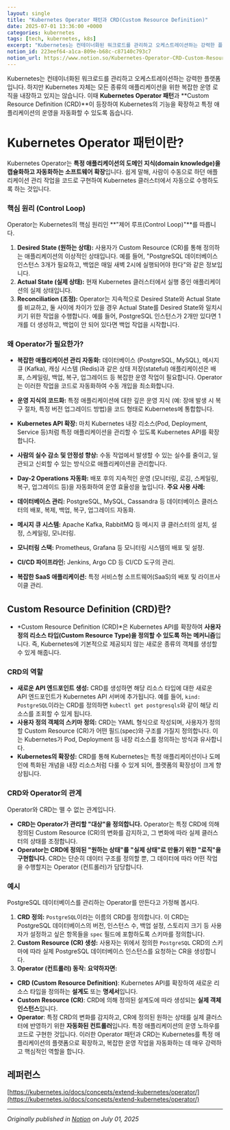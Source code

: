 ```yaml
---
layout: single
title: "Kubernetes Operator 패턴과 CRD(Custom Resource Definition)"
date: 2025-07-01 13:36:00 +0000
categories: kubernetes
tags: [tech, kubernetes, k8s]
excerpt: "Kubernetes는 컨테이너화된 워크로드를 관리하고 오케스트레이션하는 강력한 플랫폼입니다. 하지만 Kubernetes 자체는 모든 종류의 애플리케이션을 위한 복잡한 운영 로직을 내장하고 있지는 않습니다. 이때 Kubernetes Operator 패턴과 Custom Resource Definition (CRD)이 등장합니다."
notion_id: 223eef64-a1ca-809e-b68c-c87140c793c7
notion_url: https://www.notion.so/Kubernetes-Operator-CRD-Custom-Resource-Definition-223eef64a1ca809eb68cc87140c793c7
---
```


Kubernetes는 컨테이너화된 워크로드를 관리하고 오케스트레이션하는 강력한 플랫폼입니다. 하지만 Kubernetes 자체는 모든 종류의 애플리케이션을 위한 복잡한 운영 로직을 내장하고 있지는 않습니다. 이때 **Kubernetes Operator 패턴**과 **Custom Resource Definition (CRD)**이 등장하여 Kubernetes의 기능을 확장하고 특정 애플리케이션의 운영을 자동화할 수 있도록 돕습니다.


<!--more-->
# Kubernetes Operator 패턴이란?

Kubernetes Operator는 **특정 애플리케이션의 도메인 지식(domain knowledge)을 캡슐화하고 자동화하는 소프트웨어 확장**입니다. 쉽게 말해, 사람이 수동으로 하던 애플리케이션 관리 작업을 코드로 구현하여 Kubernetes 클러스터에서 자동으로 수행하도록 하는 것입니다.

### **핵심 원리 (Control Loop)**

Operator는 Kubernetes의 핵심 원리인 **"제어 루프(Control Loop)"**를 따릅니다.

1. **Desired State (원하는 상태):** 사용자가 Custom Resource (CR)를 통해 정의하는 애플리케이션의 이상적인 상태입니다. 예를 들어, "PostgreSQL 데이터베이스 인스턴스 3개가 필요하고, 백업은 매일 새벽 2시에 실행되어야 한다"와 같은 정보입니다.
1. **Actual State (실제 상태):** 현재 Kubernetes 클러스터에서 실행 중인 애플리케이션의 실제 상태입니다.
1. **Reconciliation (조정):** Operator는 지속적으로 Desired State와 Actual State를 비교하고, 둘 사이에 차이가 있을 경우 Actual State를 Desired State와 일치시키기 위한 작업을 수행합니다. 예를 들어, PostgreSQL 인스턴스가 2개만 있다면 1개를 더 생성하고, 백업이 안 되어 있다면 백업 작업을 시작합니다.
### **왜 Operator가 필요한가?**

- **복잡한 애플리케이션 관리 자동화:** 데이터베이스 (PostgreSQL, MySQL), 메시지 큐 (Kafka), 캐싱 시스템 (Redis)과 같은 상태 저장(stateful) 애플리케이션은 배포, 스케일링, 백업, 복구, 업그레이드 등 복잡한 운영 작업이 필요합니다. Operator는 이러한 작업을 코드로 자동화하여 수동 개입을 최소화합니다.
- **운영 지식의 코드화:** 특정 애플리케이션에 대한 깊은 운영 지식 (예: 장애 발생 시 복구 절차, 특정 버전 업그레이드 방법)을 코드 형태로 Kubernetes에 통합합니다.
- **Kubernetes API 확장:** 마치 Kubernetes 내장 리소스(Pod, Deployment, Service 등)처럼 특정 애플리케이션을 관리할 수 있도록 Kubernetes API를 확장합니다.
- **사람의 실수 감소 및 안정성 향상:** 수동 작업에서 발생할 수 있는 실수를 줄이고, 일관되고 신뢰할 수 있는 방식으로 애플리케이션을 관리합니다.
- **Day-2 Operations 자동화:** 배포 후의 지속적인 운영 (모니터링, 로깅, 스케일링, 복구, 업그레이드 등)을 자동화하여 운영 효율성을 높입니다.
**주요 사용 사례:**

- **데이터베이스 관리:** PostgreSQL, MySQL, Cassandra 등 데이터베이스 클러스터의 배포, 복제, 백업, 복구, 업그레이드 자동화.
- **메시지 큐 시스템:** Apache Kafka, RabbitMQ 등 메시지 큐 클러스터의 설치, 설정, 스케일링, 모니터링.
- **모니터링 스택:** Prometheus, Grafana 등 모니터링 시스템의 배포 및 설정.
- **CI/CD 파이프라인:** Jenkins, Argo CD 등 CI/CD 도구의 관리.
- **복잡한 SaaS 애플리케이션:** 특정 서비스형 소프트웨어(SaaS)의 배포 및 라이프사이클 관리.
## Custom Resource Definition (CRD)란?

- *Custom Resource Definition (CRD)*은 Kubernetes API를 확장하여 **사용자 정의 리소스 타입(Custom Resource Type)을 정의할 수 있도록 하는 메커니즘**입니다. 즉, Kubernetes에 기본적으로 제공되지 않는 새로운 종류의 객체를 생성할 수 있게 해줍니다.
### **CRD의 역할**

- **새로운 API 엔드포인트 생성:** CRD를 생성하면 해당 리소스 타입에 대한 새로운 API 엔드포인트가 Kubernetes API 서버에 추가됩니다. 예를 들어, `kind: PostgreSQL`이라는 CRD를 정의하면 `kubectl get postgresqls`와 같이 해당 리소스를 조회할 수 있게 됩니다.
- **사용자 정의 객체의 스키마 정의:** CRD는 YAML 형식으로 작성되며, 사용자가 정의할 Custom Resource (CR)가 어떤 필드(spec)와 구조를 가질지 정의합니다. 이는 Kubernetes가 Pod, Deployment 등 내장 리소스를 정의하는 방식과 유사합니다.
- **Kubernetes의 확장성:** CRD를 통해 Kubernetes는 특정 애플리케이션이나 도메인에 특화된 개념을 내장 리소스처럼 다룰 수 있게 되어, 플랫폼의 확장성이 크게 향상됩니다.
### **CRD와 Operator의 관계**

Operator와 CRD는 뗄 수 없는 관계입니다.

- **CRD는 Operator가 관리할 "대상"을 정의합니다.** Operator는 특정 CRD에 의해 정의된 Custom Resource (CR)의 변화를 감지하고, 그 변화에 따라 실제 클러스터의 상태를 조정합니다.
- **Operator는 CRD에 정의된 "원하는 상태"를 "실제 상태"로 만들기 위한 "로직"을 구현합니다.** CRD는 단순히 데이터 구조를 정의할 뿐, 그 데이터에 따라 어떤 작업을 수행할지는 Operator (컨트롤러)가 담당합니다.
### 예시

PostgreSQL 데이터베이스를 관리하는 Operator를 만든다고 가정해 봅시다.

1. **CRD 정의:** `PostgreSQL`이라는 이름의 CRD를 정의합니다. 이 CRD는 PostgreSQL 데이터베이스의 버전, 인스턴스 수, 백업 설정, 스토리지 크기 등 사용자가 설정하고 싶은 항목들을 `spec` 필드에 포함하도록 스키마를 정의합니다.
1. **Custom Resource (CR) 생성:** 사용자는 위에서 정의한 `PostgreSQL` CRD의 스키마에 따라 실제 PostgreSQL 데이터베이스 인스턴스를 요청하는 CR을 생성합니다.
1. **Operator (컨트롤러) 동작:**
**요약하자면:**

- **CRD (Custom Resource Definition)**: Kubernetes API를 확장하여 새로운 리소스 타입을 정의하는 **설계도** 또는 **명세서**입니다.
- **Custom Resource (CR)**: CRD에 의해 정의된 설계도에 따라 생성되는 **실제 객체 인스턴스**입니다.
- **Operator**: 특정 CRD의 변화를 감지하고, CR에 정의된 원하는 상태를 실제 클러스터에 반영하기 위한 **자동화된 컨트롤러**입니다. 특정 애플리케이션의 운영 노하우를 코드로 구현한 것입니다.
이러한 Operator 패턴과 CRD는 Kubernetes를 특정 애플리케이션의 플랫폼으로 확장하고, 복잡한 운영 작업을 자동화하는 데 매우 강력하고 핵심적인 역할을 합니다.

## 레퍼런스

[https://kubernetes.io/docs/concepts/extend-kubernetes/operator/](https://kubernetes.io/docs/concepts/extend-kubernetes/operator/)


---

*Originally published in [Notion](https://www.notion.so/Kubernetes-Operator-CRD-Custom-Resource-Definition-223eef64a1ca809eb68cc87140c793c7) on July 01, 2025*